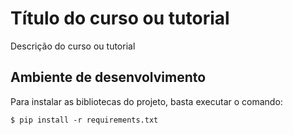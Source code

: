 # Título do curso ou tutorial

Descrição do curso ou tutorial

## Ambiente de desenvolvimento

Para instalar as bibliotecas do projeto, basta executar o comando:

    $ pip install -r requirements.txt
